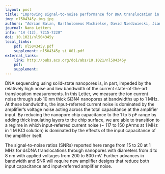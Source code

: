 ```yaml
---
layout: post
title: "Improving signal-to-noise performance for DNA translocation in solid-state nanopores at MHz bandwidths"
img: nl504345y-img.jpg
authors: "Adrian Balan, Bartholomeus Machielse, David Niedzwiecki, Jianxun Lin, Peijie Ong, Rebecca Engelke, Kenneth Shepard, and Marija Drndić"
journal: Nano Letters
info: "14 (12), 7215-7220"
doi: 10.1021/nl504345y
local_links:
    pdf: nl504345y.pdf
    supplement: nl504345y_si_001.pdf
external_links:
    link: http://pubs.acs.org/doi/abs/10.1021/nl504345y
    pdf:
    supplement:
---
```


DNA sequencing using solid-state nanopores is, in part, impeded by the relatively high noise and low bandwidth of the current state-of-the-art translocation measurements. In this Letter, we measure the ion current noise through sub 10 nm thick Si3N4 nanopores at bandwidths up to 1 MHz. At these bandwidths, the input-referred current noise is dominated by the amplifier’s voltage noise acting across the total capacitance at the amplifier input. By reducing the nanopore chip capacitance to the 1 to 5 pF range by adding thick insulating layers to the chip surface, we are able to transition to a regime in which input-referred current noise (~ 117 to 150 pArms at 1 MHz in 1 M KCl solution) is dominated by the effects of the input capacitance of the amplifier itself. 
<!--more--> 
The signal-to-noise ratios (SNRs) reported here range from 15 to 20 at 1 MHz for dsDNA translocations through nanopores with diameters from 4 to 8 nm with applied voltages from 200 to 800 mV. Further advances in bandwidth and SNR will require new amplifier designs that reduce both input capacitance and input-referred amplifier noise.
